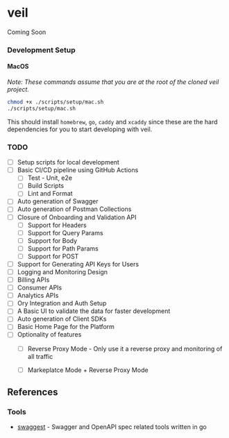 # veil

Coming Soon

### Development Setup

#### MacOS

_Note: These commands assume that you are at the root of the cloned veil project._

```bash
chmod +x ./scripts/setup/mac.sh
./scripts/setup/mac.sh
```

This should install `homebrew`, `go`, `caddy` and `xcaddy` since these are the hard dependencies for you to start developing with veil.

### TODO

- [ ] Setup scripts for local development
- [ ] Basic CI/CD pipeline using GitHub Actions
  - [ ] Test - Unit, e2e
  - [ ] Build Scripts
  - [ ] Lint and Format
- [ ] Auto generation of Swagger
- [ ] Auto generation of Postman Collections
- [ ] Closure of Onboarding and Validation API
  - [ ] Support for Headers
  - [ ] Support for Query Params
  - [ ] Support for Body
  - [ ] Support for Path Params
  - [ ] Support for POST
- [ ] Support for Generating API Keys for Users
- [ ] Logging and Monitoring Design
- [ ] Billing APIs
- [ ] Consumer APIs
- [ ] Analytics APIs
- [ ] Ory Integration and Auth Setup
- [ ] A Basic UI to validate the data for faster development
- [ ] Auto generation of Client SDKs
- [ ] Basic Home Page for the Platform
- [ ] Optionality of features
  - [ ] Reverse Proxy Mode - Only use it a reverse proxy and monitoring of all traffic
  - [ ] Markeplatce Mode + Reverse Proxy Mode


## References 

### Tools

- [swaggest](https://github.com/orgs/swaggest/repositories) - Swagger and OpenAPI spec related tools written in go